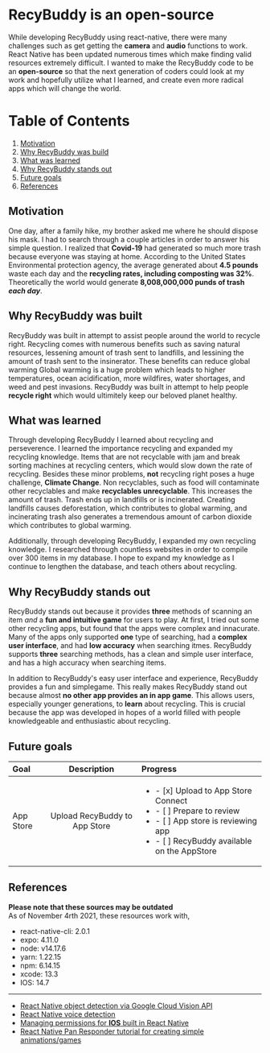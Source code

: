 # RecyBuddy is an open-source
While developing RecyBuddy using react-native, there were many challenges such as get getting the **camera** and **audio** functions to work.
React Native has been updated numerous times which make finding valid resources extremely difficult. I wanted to make the RecyBuddy code to be an **open-source**
so that the next generation of coders could look at my work and hopefully utilize what I learned, and create even more radical apps which will change the world.

# Table of Contents
1. [Motivation](#motivation)
2. [Why RecyBuddy was build](#why-recybuddy-was-built)
3. [What was learned](#what-was-learned)
4. [Why RecyBuddy stands out](#why-recybuddy-stands-out)
5. [Future goals](#future-goals)
6. [References](#references)


## Motivation
One day, after a family hike, my brother asked me where he should dispose his mask. I had to search through a couple articles in order to answer his
simple question. I realized that **Covid-19** had generated so much more trash because everyone was staying at home. According to the United States
Environmental protection agency, the average generated about **4.5 pounds** waste each day and the **recycling rates, including composting was 32%**. 
Theoretically the world would generate **8,008,000,000 punds of trash *each day***.
## Why RecyBuddy was built
RecyBuddy was built in attempt to assist people around the world to recycle right. Recycling comes with numerous benefits such as saving natural resources,
lessening amount of trash sent to landfills, and lessining the amount of trash sent to the insinerator. These benefits can reduce global warming Global warming
is a huge problem which leads to higher temperatures, ocean acidification, more wildfires, water shortages, and weed and pest invasions. RecyBuddy was built
in attempt to help people **recycle right** which would ultimitely keep our beloved planet healthy.
## What was learned
Through developing RecyBuddy I learned about recycling and perseverence. I learned the importance recycling and expanded my recycling knowledge. Items that are not recyclable with jam and break sorting machines at recycling centers, which would slow down the rate of recycling. Besides these minor problems, **not** recycling right poses a huge challenge, **Climate Change**. Non recyclables, such as food will contaminate other recyclables and make **recyclables unrecyclable**. This increases the amount of trash. Trash ends up in landfills or is incinerated. Creating landfills causes deforestation, which contributes to global warming, and incinerating trash also generates a tremendous amount of carbon dioxide which contributes to global warming. 

Additionally, through developing RecyBuddy, I expanded my own recycling knowledge. I researched through countless websites in order to compile over 300 items in my database. I hope to expand my knowledge as I continue to lengthen the database, and teach others about recycling.
## Why RecyBuddy stands out
RecyBuddy stands out because it provides **three** methods of scanning an item *and* a **fun and intuitive game** for users to play. At first, I tried out some other recycling apps, but found that the apps were complex and innacurate. Many of the apps only supported **one** type of searching, had a **complex user interface**, and had **low accuracy** when searching itmes. RecyBuddy supports **three** searching methods, has a clean and simple user interface, and has
a high accuracy when searching items.

In addition to RecyBuddy's easy user interface and experience, RecyBuddy provides a fun and simplegame. This really makes RecyBuddy stand out because 
almost **no other app provides an in app game**. This allows users, especially younger generations, to **learn** about recycling. This is crucial because the app
was developed in hopes of a world filled with people knowledgeable and enthusiastic about recycling.
## Future goals
| Goal | Description | Progress |
| :--- | :----: | :--- |
| App Store | Upload RecyBuddy to App Store | <ul><li>- [x] Upload to App Store Connect</li><li>- [ ] Prepare to review</li><li>- [ ] App store is reviewing app</li><li>- [ ] RecyBuddy available on the AppStore</li></ul> |
## References
**Please note that these sources may be outdated**
<br />As of November 4rth 2021, these resources work with,
- react-native-cli: 2.0.1
- expo: 4.11.0
- node: v14.17.6
- yarn: 1.22.15
- npm: 6.14.15
- xcode: 13.3
- IOS: 14.7

---

- [React Native object detection via Google Cloud Vision API](https://github.com/flexbox/machine-learning-with-javascript/tree/master/vision) <br />
- [React Native voice detection](https://dev-yakuza.posstree.com/en/react-native/react-native-voice/) <br />
- [Managing permissions for **IOS** built in React Native](https://rossbulat.medium.com/react-native-managing-app-permissions-for-ios-4204e2286598) <br />
- [React Native Pan Responder tutorial for creating simple animations/games](https://www.youtube.com/watch?v=dXVgb3igGJ4&list=PLYxzS__5yYQmdfEyKDrlG5E0F0u7_iIUo) <br />
